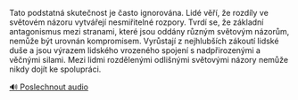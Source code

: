 
Tato podstatná skutečnost je často ignorována. Lidé věří, že rozdíly ve světovém názoru vytvářejí nesmiřitelné rozpory. Tvrdí se, že základní antagonismus mezi stranami, které jsou oddány různým světovým názorům, nemůže být urovnán kompromisem. Vyrůstají z nejhlubších zákoutí lidské duše a jsou výrazem lidského vrozeného spojení s nadpřirozenými a věčnými silami. Mezi lidmi rozdělenými odlišnými světovými názory nemůže nikdy dojít ke spolupráci.

[🔊 Poslechnout audio](/data/7-paragraphs/audio/chapter_38/para_005-Tato-podstatn-skutenost-je-asto-ignorovna-Lid.mp3)
